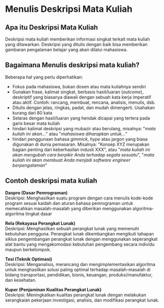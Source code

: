 # Menulis Deskripsi Mata Kuliah

## Apa itu Deskripsi Mata Kuliah
Deskripsi mata kuliah memberikan informasi singkat terkait mata kuliah yang ditawarkan. Deskripsi yang ditulis dengan baik bisa memberikan gambaran pengalaman belajar yang akan dilalui mahasiswa.

## Bagaimana Menulis deskripsi mata kuliah?
Beberapa hal yang perlu diperhatikan:<br>
- Fokus pada mahasiswa, bukan dosen atau mata kuliahnya sendiri
- Gunakan frase, kalimat singkat, berbasis hasil/luaran (_outcome_), deskriptif yang biasanya diawali dengan sebuah kata kerja imperatif atau aktif. Contoh: rancang, membuat, rencana, analisis, menulis, dsb.
- Ditulis dengan jelas, ringkas, padat, dan mudah dimengerti. Usahakan kurang dari 80 kata
- Selaras dengan hasil/luaran yang hendak dicapai yang tertera pada garis besar mata kuliah
- hindari kalimat deskripsi yang mubazir atau berulang, misalnya: "_mata kuliah ini akan..._" atau "_mahasiswa diharapkan untuk..._" 
- hindari penggunaan bahasa _gimmick_, _hype_ atau jargon yang biasa digunakan di dunia pemasaran. Misalnya: "Konsep XYZ merupakan bagian penting dari keberhasilan industi XXX", atau "_mata kuliah ini akan mengubah cara berpikir Anda terhadap segala sesuatu_", "_mata kuliah ini akan membuat Anda menjadi software engineer berpengalaman_"

## Contoh deskripsi mata kuliah
**Daspro (Dasar Pemrograman)** <br> 
Deskripsi: Menghasilkan suatu program dengan cara menulis kode-kode program sesuai kaidah dan aturan bahasa pemrograman untuk memecahkan masalah-masalah yang diberikan menggunakan algoritma-algoritma tingkat dasar <p>

**Rela (Rekayasa Perangkat Lunak)** <br>
Deskripsi: Menghasilkan sebuah perangkat lunak yang memenuhi kebutuhan pengguna. Perangkat lunak dikembangkan mengikuti tahapan siklus pengembangan perangkat lunak dengan menggunakan seperangkat alat bantu yang mengakomodasi kebutuhan pengembang secara individu maupun berkelompok. <p>

**Tesi (Teknik Optimasi)** <br>
Deskripsi: Menganalisis, merancang dan mengimplementasikan algoritma untuk menghasilkan solusi paling optimal terhadap masalah-masalah di bidang transportasi, pendidikan, bisnis, keuangan, produksi/manufaktur, dan kesehatan. <p>

**Kuper (Penjaminan Kualitas Perangkat Lunak)** <br>
 Deskripsi: Meningkatkan kualitas perangkat lunak dengan melakukan serangkaian pekerjaan investigasi, analisis, dan modifikasi perangkat lunak. 
